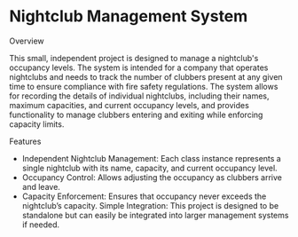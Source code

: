 # Nightclub Management System

Overview

This small, independent project is designed to manage a nightclub's occupancy levels. The system is intended for a company that operates nightclubs and needs to track the number of clubbers present at any given time to ensure compliance with fire safety regulations. The system allows for recording the details of individual nightclubs, including their names, maximum capacities, and current occupancy levels, and provides functionality to manage clubbers entering and exiting while enforcing capacity limits.

Features

- Independent Nightclub Management: Each class instance represents a single nightclub with its name, capacity, and current occupancy level.
- Occupancy Control: Allows adjusting the occupancy as clubbers arrive and leave.
- Capacity Enforcement: Ensures that occupancy never exceeds the nightclub’s capacity.
Simple Integration: This project is designed to be standalone but can easily be integrated into larger management systems if needed.
